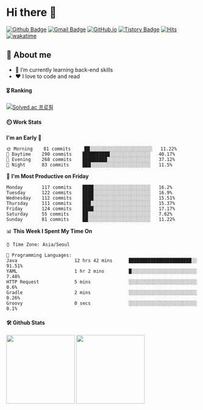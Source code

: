 # Hi there 👋
[![Github Badge](https://img.shields.io/badge/-uiw6unoh-grey?style=flat&logo=github&logoColor=white&link=https://github.com/uiw6unoh/)](https://www.github.com/uiw6unoh/) 
[![Gmail Badge](https://img.shields.io/badge/-uiw6unoh@naver.com-c14438?style=flat&logo=Gmail&logoColor=white&link=mailto:uiw6unoh@naver.com)](mailto:uiw6unoh@naver.com) 
[![GitHub.io](https://img.shields.io/badge/GitHub.io-orange?style=flat&logoColor=white)](https://uiw6unoh.github.io/)
[![Tistory Badge](https://img.shields.io/badge/Tech%20Blog-yellow?style=flat&logoColor=white)](https://#/)
[![Hits](https://hits.seeyoufarm.com/api/count/incr/badge.svg?url=https%3A%2F%2Fgithub.com%2Fuiw6unoh&count_bg=%2379C83D&title_bg=%23555555&icon=&icon_color=%23E7E7E7&title=hits&edge_flat=false)](https://hits.seeyoufarm.com)
[![wakatime](https://wakatime.com/badge/user/54252e40-b19e-45e1-9ec9-fb1c5a26c628.svg)](https://wakatime.com/@54252e40-b19e-45e1-9ec9-fb1c5a26c628)
<!-- [![Portfolio Badge](https://img.shields.io/badge/portfolio-web-blue?style=flat&link=https://github.com/uiw6unoh/)](https://github.com/uiw6unoh/)  -->

## 💬 About me
- 🌱 I’m currently learning back-end skills
- ❤️ I love to code and read


#### 🎖️ Ranking
[![Solved.ac 프로필](http://mazassumnida.wtf/api/v2/generate_badge?boj=uiw6unoh)](https://www.acmicpc.net/user/uiw6unoh)

#### ⏲️ Work Stats
<!--[![uiw6unoh's wakatime stats](https://github-readme-stats.vercel.app/api/wakatime?username=uiw6unoh)]-->

<!--START_SECTION:waka-->
**I'm an Early 🐤** 

```text
🌞 Morning    81 commits     ██░░░░░░░░░░░░░░░░░░░░░░░   11.22% 
🌆 Daytime    290 commits    ██████████░░░░░░░░░░░░░░░   40.17% 
🌃 Evening    268 commits    █████████░░░░░░░░░░░░░░░░   37.12% 
🌙 Night      83 commits     ███░░░░░░░░░░░░░░░░░░░░░░   11.5%

```
📅 **I'm Most Productive on Friday** 

```text
Monday       117 commits    ████░░░░░░░░░░░░░░░░░░░░░   16.2% 
Tuesday      122 commits    ████░░░░░░░░░░░░░░░░░░░░░   16.9% 
Wednesday    112 commits    ████░░░░░░░░░░░░░░░░░░░░░   15.51% 
Thursday     111 commits    ███░░░░░░░░░░░░░░░░░░░░░░   15.37% 
Friday       124 commits    ████░░░░░░░░░░░░░░░░░░░░░   17.17% 
Saturday     55 commits     ██░░░░░░░░░░░░░░░░░░░░░░░   7.62% 
Sunday       81 commits     ██░░░░░░░░░░░░░░░░░░░░░░░   11.22%

```


📊 **This Week I Spent My Time On** 

```text
⌚︎ Time Zone: Asia/Seoul

💬 Programming Languages: 
Java                     12 hrs 42 mins      ███████████████████████░░   91.51% 
YAML                     1 hr 2 mins         █░░░░░░░░░░░░░░░░░░░░░░░░   7.48% 
HTTP Request             5 mins              ░░░░░░░░░░░░░░░░░░░░░░░░░   0.6% 
Gradle                   2 mins              ░░░░░░░░░░░░░░░░░░░░░░░░░   0.26% 
Groovy                   0 secs              ░░░░░░░░░░░░░░░░░░░░░░░░░   0.1%

```


<!--END_SECTION:waka-->

#### 🛠️ Github Stats <br/>
<p>
  <img height="180em" src="https://github-readme-stats-git-masterrstaa-rickstaa.vercel.app/api?username=uiw6unoh&show_icons=true&include_all_commits=true">
  <img height="180em" src="https://github-readme-stats-git-masterrstaa-rickstaa.vercel.app/api/top-langs/?username=uiw6unoh&layout=compact">
</p>

